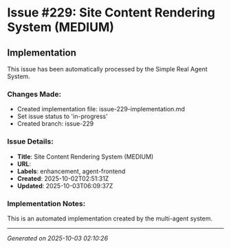 ﻿# Issue #229: Site Content Rendering System (MEDIUM)

## Implementation

This issue has been automatically processed by the Simple Real Agent System.

### Changes Made:
- Created implementation file: issue-229-implementation.md
- Set issue status to 'in-progress'
- Created branch: issue-229

### Issue Details:
- **Title**: Site Content Rendering System (MEDIUM)
- **URL**: 
- **Labels**: enhancement, agent-frontend
- **Created**: 2025-10-02T02:51:31Z
- **Updated**: 2025-10-03T06:09:37Z

### Implementation Notes:
This is an automated implementation created by the multi-agent system.

---
*Generated on 2025-10-03 02:10:26*
